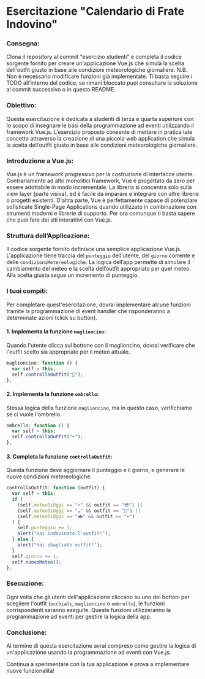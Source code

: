 # Esercitazione "Calendario di Frate Indovino"

### Consegna:

Clona il repository al commit "esercizio studenti" e completa il codice sorgente fornito per creare un'applicazione Vue.js che simula la scelta dell'outfit giusto in base alle condizioni meteorologiche giornaliere.
N.B. Non è necessario modificare funzioni già implementate. Ti basta seguire i TODO all'interno del codice, se rimani bloccato puoi consultare la soluzione al commit successivo o in questo README.

### Obiettivo:

Questa esercitazione è dedicata a studenti di terza e quarta superiore con lo scopo di insegnare le basi della programmazione ad eventi utilizzando il framework Vue.js. L’esercizio proposto consente di mettere in pratica tale concetto attraverso la creazione di una piccola web application che simula la scelta dell’outfit giusto in base alle condizioni meteorologiche giornaliere.

### Introduzione a Vue.js:

Vue.js è un framework progressivo per la costruzione di interfacce utente. Contrariamente ad altri monolitici framework, Vue è progettato da zero per essere adottabile in modo incrementale. La libreria si concentra solo sulla view layer (parte visiva), ed è facile da imparare e integrare con altre librerie o progetti esistenti. D'altra parte, Vue è perfettamente capace di potenziare sofisticate Single-Page Applications quando utilizzato in combinazione con strumenti moderni e librerie di supporto. Per ora comunque ti basta sapere che puoi fare dei siti interattivi con Vue.js.

### Struttura dell’Applicazione:

Il codice sorgente fornito definisce una semplice applicazione Vue.js. L'applicazione tiene traccia del `punteggio` dell'utente, del `giorno` corrente e delle `condizioniMetereologiche`. La logica dell’app permette di simulare il cambiamento del meteo e la scelta dell’outfit appropriato per quel meteo. Alla scelta giusta segue un incremento di punteggio.

### I tuoi compiti:

Per completare quest'esercitazione, dovrai implementare alcune funzioni tramite la programmazione di event handler che risponderanno a determinate azioni (click su button).

#### 1. Implementa la funzione `maglioncino`:

Quando l'utente clicca sul bottone con il maglioncino, dovrai verificare che l'outfit scelto sia appropriato per il meteo attuale.

```javascript
maglioncino: function () {
  var self = this;
  self.controllaOutfit("🧥");
},
```

#### 2. Implementa la funzione `ombrello`:

Stessa logica della funzione `maglioncino`, ma in questo caso, verifichiamo se ci vuole l'ombrello.

```javascript
ombrello: function () {
  var self = this;
  self.controllaOutfit("☂️");
},
```

#### 3. Completa la funzione `controllaOutfit`:

Questa funzione deve aggiornare il punteggio e il giorno, e generare le nuove condizioni metereologiche.

```javascript
controllaOutfit: function (outfit) {
  var self = this;
  if (
    (self.meteoDiOggi == "☀️" && outfit == "😎") ||
    (self.meteoDiOggi == "☁️" && outfit == "🧥") ||
    (self.meteoDiOggi == "🌧️" && outfit == "☂️")
  ) {
    self.punteggio += 1;
    alert("Hai indovinato l'outfit!");
  } else {
    alert("Hai sbagliato outfit!");
  }
  self.giorno += 1;
  self.nuovoMeteo();
},
```

### Esecuzione:

Ogni volta che gli utenti dell'applicazione cliccano su uno dei bottoni per scegliere l'outfit (`occhiali`, `maglioncino` o `ombrello`), le funzioni corrispondenti saranno eseguite. Queste funzioni utilizzeranno la programmazione ad eventi per gestire la logica della app.

### Conclusione:

Al termine di questa esercitazione avrai compreso come gestire la logica di un'applicazione usando la programmazione ad eventi con Vue.js.

Continua a sperimentare con la tua applicazione e prova a implementare nuove funzionalità!
